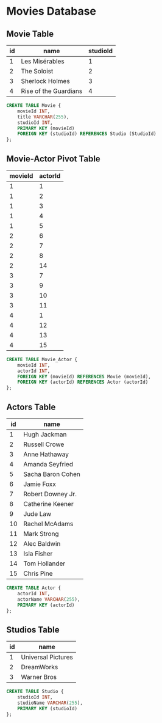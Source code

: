 # Movies Database

## Movie Table

| id  | name                  | studioId
| --- | ---                   | ---
| 1   | Les Misérables        | 1
| 2   | The Soloist           | 2
| 3   | Sherlock Holmes       | 3
| 4   | Rise of the Guardians | 4

```sql
CREATE TABLE Movie {
    movieId INT,
    title VARCHAR(255),
    studioId INT,
    PRIMARY KEY (movieId)
    FOREIGN KEY (studioId) REFERENCES Studio (StudioId)
};
```

## Movie-Actor Pivot Table

| movieId | actorId
| ---     | ---
| 1       | 1
| 1       | 2
| 1       | 3
| 1       | 4
| 1       | 5
| 2       | 6
| 2       | 7
| 2       | 8
| 2       | 14
| 3       | 7
| 3       | 9
| 3       | 10
| 3       | 11
| 4       | 1
| 4       | 12
| 4       | 13
| 4       | 15

```sql
CREATE TABLE Movie_Actor {
    movieId INT,
    actorId INT,
    FOREIGN KEY (movieId) REFERENCES Movie (movieId),
    FOREIGN KEY (actorId) REFERENCES Actor (actorId)
};
```

## Actors Table

| id   | name
| ---  | ---
| 1    | Hugh Jackman
| 2    | Russell Crowe
| 3    | Anne Hathaway
| 4    | Amanda Seyfried
| 5    | Sacha Baron Cohen
| 6    | Jamie Foxx
| 7    | Robert Downey Jr.
| 8    | Catherine Keener
| 9    | Jude Law
| 10   | Rachel McAdams
| 11   | Mark Strong
| 12   | Alec Baldwin
| 13   | Isla Fisher
| 14   | Tom Hollander
| 15   | Chris Pine

```sql
CREATE TABLE Actor {
    actorId INT,
    actorName VARCHAR(255),
    PRIMARY KEY (actorId)
};
```

## Studios Table

| id  | name
| --- | ---
| 1   | Universal Pictures
| 2   | DreamWorks
| 3   | Warner Bros

```sql
CREATE TABLE Studio {
    studioId INT,
    studioName VARCHAR(255),
    PRIMARY KEY (studioId)
};
```